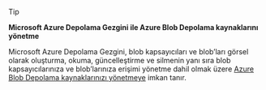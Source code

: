 > [!TIP]
> **Microsoft Azure Depolama Gezgini ile Azure Blob Depolama kaynaklarını yönetme**
> 
> Microsoft Azure Depolama Gezgini, blob kapsayıcıları ve blob’ları görsel olarak oluşturma, okuma, güncelleştirme ve silmenin yanı sıra blob kapsayıcılarınıza ve blob’larınıza erişimi yönetme dahil olmak üzere [Azure Blob Depolama kaynaklarınızı yönetmeye](../articles/vs-azure-tools-storage-explorer-blobs.md) imkan tanır.
> 
> 

<!--HONumber=Sep16_HO3-->


